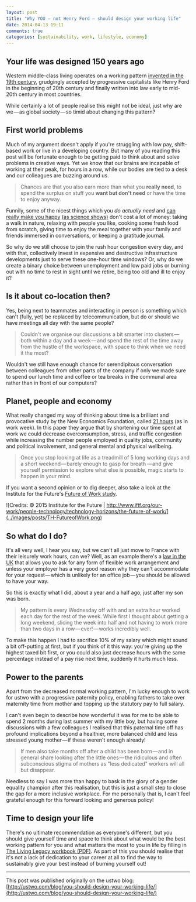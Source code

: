 ```yaml
---
layout: post
title: "Why YOU — not Henry Ford — should design your working life"
date: 2014-04-13 19:11
comments: true
categories: [sustainability, work, lifestyle, economy]
---
```


## Your life was designed 150 years ago

Western middle-class living operates on a working pattern [invented in the 19th century][1], grudgingly accepted by progressive capitalists like Henry Ford in the beginning of 20th century and finally written into law early to mid-20th century in most countries.

While certainly a lot of people realise this might not be ideal, just why are we — as global society — so timid about changing this pattern?

## First world problems

Much of my argument doesn't apply if you're struggling with low pay, shift-based work or live in a developing country. But many of you reading this post will be fortunate enough to be getting paid to think about and solve problems in creative ways. Yet we know that our brains are incapable of working at their peak, for hours in a row, while our bodies are tied to a desk and our colleagues are buzzing around us.

> Chances are that you also earn more than what you **really need**, to spend the surplus on stuff you **want but don't need** or have the time to enjoy anyway.

Funnily, some of the nicest things which you _do actually_ _need_ and [can really make you happy][2] [(as science shows)][7] don't cost a lot of money: taking a walk in nature, relaxing with people you like, cooking some fresh food from scratch, giving time to enjoy the meal together with your family and friends immersed in conversations, or keeping a gratitude journal.

So why do we still choose to join the rush hour congestion every day, and with that, collectively invest in expensive and destructive infrastructure developments just to serve these one-hour time windows? Or, why do we create a binary choice between unemployment and low paid jobs or burning out with no time to rest in sight until we retire, being too old and ill to enjoy it?

## Is it about co-location then?

Yes, being next to teammates and interacting in person is something which can't (fully, yet) be replaced by telecommunication, but do or should we have meetings all day with the same people?

> Couldn't we organise our discussions a bit smarter into clusters — both within a day and a week — and spend the rest of the time away from the hustle of the workspace, with space to think when we need it the most?

Wouldn't we still have enough chance for serendipitous conversation between colleagues from other parts of the company if only we made sure to spend our lunch time and coffee or tea breaks in the communal area rather than in front of our computers?

## Planet, people and economy

What really changed my way of thinking about time is a brilliant and provocative study by the New Economics Foundation, called [21 hours][3] (as in work week). In this paper they argue that by shortening our time spent at work we could decrease overconsumption, stress, and traffic congestion while increasing the number people employed in quality jobs, community and political involvement, and general mental and physical wellbeing.

> Once you stop looking at life as a treadmill of 5 long working days and a short weekend — barely enough to gasp for breath —and give yourself permission to explore what else is possible, magic starts to happen in your mind.

If you want a second opinion or to dig deeper, also take a look at the Institute for the Future's [Future of Work study][4].

![Credits: © 2015 Institute for the Future | http://www.iftf.org/our-work/people-technology/technology-horizons/the-future-of-work/](../images/posts/TH-FutureofWork.png)

## So what do I do?

It's all very well, I hear you say, but we can't all just move to France with their leisurely work hours, can we? Well, as an example there's a [law in the UK][5] that allows you to ask for any form of flexible work arrangement and unless your employer has a very good reason why they can't accommodate for your request — which is unlikely for an office job — you should be allowed to have your way.

So this is exactly what I did, about a year and a half ago, just after my son was born.

> My pattern is every Wednesday off with and an extra hour worked each day for the rest of the week. While first I thought about getting a long weekend, slicing the week into half and not having to work more than two days in a row — ever! — works incredibly well.

To make this happen I had to sacrifice 10% of my salary which might sound a bit off-putting at first, but if you think of it this way: you're giving up the highest taxed bit first, or you could also just decrease hours with the same percentage instead of a pay rise next time, suddenly it hurts much less.

## Power to the parents

Apart from the decreased normal working pattern, I'm lucky enough to work for ustwo with a progressive paternity policy, enabling fathers to take over maternity time from mother and topping up the statutory pay to full salary.

I can't even begin to describe how wonderful it was for me to be able to spend 2 months during last summer with my little boy, but having some discussions with a few colleagues I realised that this paternal time off has profound implications beyond a healthier, more balanced child and less stressed young mother — if these weren't enough already!

> If men also take months off after a child has been born — and in general share looking after the little ones — the ridiculous and often subconscious stigma of mothers as "less dedicated" workers will all but disappear.

Needless to say I was more than happy to bask in the glory of a gender equality champion after this realisation, but this is just a small step to close the gap for a more inclusive workplace. For me personally that is, I can't feel grateful enough for this forward looking and generous policy!

## Time to design your life

There's no ultimate recommendation as everyone's different, but you should give yourself time and space to think about what would be the best working pattern for you and what matters the most to you in life by filling in [The Living Legacy workbook (PDF)][6]. As part of this you should realise that it's not a lack of dedication to your career at all to find the way to sustainably give your best instead of burning yourself out!

----

This post was published originally on the ustwo blog: [http://ustwo.com/blog/you-should-design-your-working-life/](http://ustwo.com/blog/you-should-design-your-working-life/)

[1]: https://en.wikipedia.org/wiki/Eight-hour_day
[2]: https://medium.com/@kidbombay/how-to-be-happy-be8b2dc0677
[3]: http://www.neweconomics.org/publications/entry/21-hours
[4]: http://www.iftf.org/our-work/people-technology/technology-horizons/the-future-of-work/
[5]: https://www.gov.uk/flexible-working
[6]: http://iwtmad.files.wordpress.com/2012/12/the-living-legacy-workbook6.pdf
[7]: http://time.com/3950042/things-make-you-happier/
